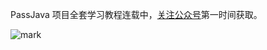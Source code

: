 PassJava 项目全套学习教程连载中，[关注公众号](#公众号)第一时间获取。

![mark](http://cdn.jayh.club/blog/20200410/IIBsmjviRsAx.png?imageslim)